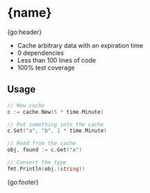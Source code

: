 # {name}

{go:header}

* Cache arbitrary data with an expiration time
* 0 dependencies
* Less than 100 lines of code
* 100% test coverage

## Usage

```go
// New cache
c := cache.New(5 * time.Minute)

// Put something into the cache
c.Set("a", "b", 1 * time.Minute)

// Read from the cache
obj, found := c.Get("a")

// Convert the type
fmt.Println(obj.(string))
```

{go:footer}
